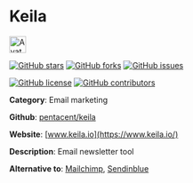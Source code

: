 
# Keila 

<a href="https://www.keila.io/"><img src="https://icons.duckduckgo.com/ip3/www.keila.io.ico" alt="Avatar" width="30" height="30" /></a>

[![GitHub stars](https://img.shields.io/github/stars/pentacent/keila.svg?style=social&label=Star&maxAge=2592000)](https://GitHub.com/pentacent/keila/stargazers/) [![GitHub forks](https://img.shields.io/github/forks/pentacent/keila.svg?style=social&label=Fork&maxAge=2592000)](https://GitHub.com/pentacent/keila/network/) [![GitHub issues](https://img.shields.io/github/issues/pentacent/keila.svg)](https://GitHub.com/Npentacent/keila/issues/)

[![GitHub license](https://img.shields.io/github/license/pentacent/keila.svg)](https://github.com/pentacent/keila/blob/master/LICENSE) [![GitHub contributors](https://img.shields.io/github/contributors/pentacent/keila.svg)](https://GitHub.com/pentacent/keila/graphs/contributors/) 

**Category**: Email marketing

**Github**: [pentacent/keila](https://github.com/pentacent/keila)

**Website**: [www.keila.io](https://www.keila.io/)

**Description**:
Email newsletter tool

**Alternative to**: [Mailchimp](https://mailchimp.com), [Sendinblue](https://www.sendinblue.com)
